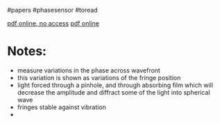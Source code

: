 #papers 
#phasesensor
#toread 

[pdf online, no access](https://aip.scitation.org/doi/10.1063/9780735420908_071)
[pdf online](https://iopscience.iop.org/article/10.7567/JJAPS.14S1.351/meta)

# Notes:
- measure variations in the phase across wavefront
- this variation is shown as variations of the fringe position
- light forced through a pinhole, and through absorbing film which will decrease the amplitude and diffract some of the light into spherical wave
- fringes stable against vibration
- 